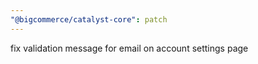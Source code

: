 ```yaml
---
"@bigcommerce/catalyst-core": patch
---
```


fix validation message for email on account settings page
